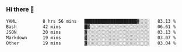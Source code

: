### Hi there 👋

<!--
**urzz/urzz** is a ✨ _special_ ✨ repository because its `README.md` (this file) appears on your GitHub profile.

Here are some ideas to get you started:

- 🔭 I’m currently working on ...
- 🌱 I’m currently learning ...
- 👯 I’m looking to collaborate on ...
- 🤔 I’m looking for help with ...
- 💬 Ask me about ...
- 📫 How to reach me: ...
- 😄 Pronouns: ...
- ⚡ Fun fact: ...
-->

<!--START_SECTION:waka-->

```txt
YAML          8 hrs 56 mins   ████████████████████▓░░░░   83.13 %
Bash          42 mins         █▓░░░░░░░░░░░░░░░░░░░░░░░   06.61 %
JSON          20 mins         ▓░░░░░░░░░░░░░░░░░░░░░░░░   03.13 %
Markdown      19 mins         ▓░░░░░░░░░░░░░░░░░░░░░░░░   03.07 %
Other         19 mins         ▓░░░░░░░░░░░░░░░░░░░░░░░░   03.04 %
```

<!--END_SECTION:waka-->
